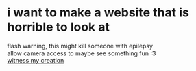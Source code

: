# i want to make a website that is horrible to look at
flash warning, this might kill someone with epilepsy\
allow camera access to maybe see something fun :3\
[witness my creation](https://angelazqian.github.io/eyesore/)